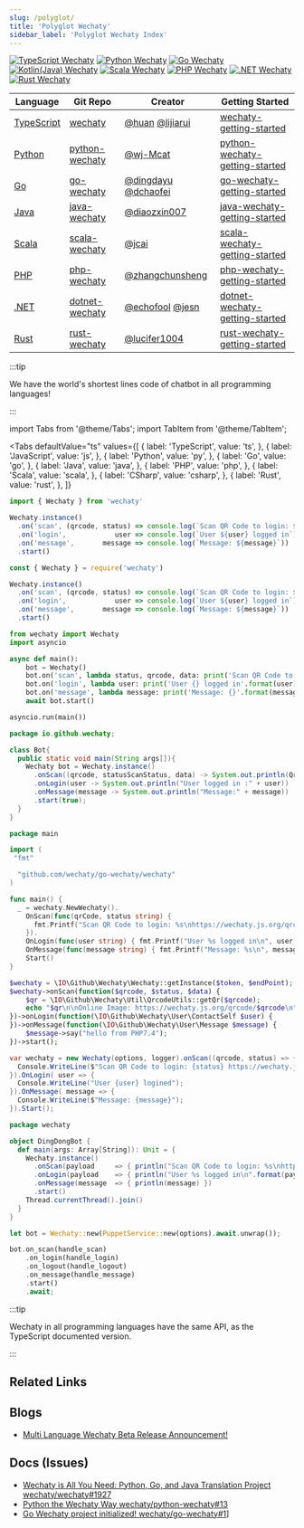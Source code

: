 ```yaml
---
slug: /polyglot/
title: 'Polyglot Wechaty'
sidebar_label: 'Polyglot Wechaty Index'
---
```


[![TypeScript Wechaty](https://img.shields.io/badge/Wechaty-TypeScript-blue)](https://github.com/wechaty/wechaty)
[![Python Wechaty](https://img.shields.io/badge/Wechaty-Python-blue)](https://github.com/wechaty/python-wechaty)
[![Go Wechaty](https://img.shields.io/badge/Wechaty-Go-7de)](https://github.com/wechaty/go-wechaty)
[![Kotlin(Java) Wechaty](https://img.shields.io/badge/Wechaty-Kotlin-orange)](https://github.com/wechaty/java-wechaty)
[![Scala Wechaty](https://img.shields.io/badge/Wechaty-Scala-890)](https://github.com/wechaty/scala-wechaty)
[![PHP Wechaty](https://img.shields.io/badge/Wechaty-PHP-7de)](https://github.com/wechaty/php-wechaty)
[![.NET Wechaty](https://img.shields.io/badge/Wechaty-.NET-blueviolet)](https://github.com/wechaty/dotnet-wechaty)
[![Rust Wechaty](https://img.shields.io/badge/Wechaty-Rust-f42)](https://github.com/wechaty/rust-wechaty)

| Language | Git Repo | Creator | Getting Started |
| --- | --- | --- | --- |
| [TypeScript](typescript) | [wechaty](https://github.com/wechaty/wechaty) | [@huan](https://github.com/huan) [@lijiarui](https://github.com/lijiarui) | [wechaty-getting-started](https://github.com/wechaty/wechaty-getting-started) |
| [Python](python) | [python-wechaty](https://github.com/wechaty/python-wechaty) | [@wj-Mcat](https://github.com/wj-Mcat) | [python-wechaty-getting-started](https://github.com/wechaty/python-wechaty-getting-started) |
| [Go](go) | [go-wechaty](https://github.com/wechaty/go-wechaty) | [@dingdayu](https://github.com/dingdayu) [@dchaofei](https://github.com/dchaofei) | [go-wechaty-getting-started](https://github.com/wechaty/go-wechaty-getting-started) |
| [Java](java) | [java-wechaty](https://github.com/wechaty/java-wechaty) | [@diaozxin007](https://github.com/diaozxin007) | [java-wechaty-getting-started](https://github.com/wechaty/java-wechaty-getting-started) |
| [Scala](scala) | [scala-wechaty](https://github.com/wechaty/scala-wechaty) | [@jcai](https://github.com/jcai) | [scala-wechaty-getting-started](https://github.com/wechaty/scala-wechaty-getting-started) |
| [PHP](php) | [php-wechaty](https://github.com/wechaty/php-wechaty) | [@zhangchunsheng](https://github.com/zhangchunsheng) | [php-wechaty-getting-started](https://github.com/wechaty/php-wechaty-getting-started) |
| [.NET](dotnet) | [dotnet-wechaty](https://github.com/wechaty/dotnet-wechaty) | [@echofool](https://github.com/echofool) [@jesn](https://github.com/jesn) | [dotnet-wechaty-getting-started](https://github.com/wechaty/dotnet-wechaty-getting-started) |
| [Rust](rust) | [rust-wechaty](https://github.com/wechaty/rust-wechaty) | [@lucifer1004](https://github.com/lucifer1004) | [rust-wechaty-getting-started](https://github.com/wechaty/rust-wechaty-getting-started) |

:::tip

We have the world's shortest lines code of chatbot in all programming languages!

:::

import Tabs from '@theme/Tabs';
import TabItem from '@theme/TabItem';

<Tabs
  defaultValue="ts"
  values={[
    { label: 'TypeScript',  value: 'ts', },
    { label: 'JavaScript',  value: 'js', },
    { label: 'Python',      value: 'py', },
    { label: 'Go',          value: 'go', },
    { label: 'Java',        value: 'java', },
    { label: 'PHP',         value: 'php', },
    { label: 'Scala',       value: 'scala', },
    { label: 'CSharp',      value: 'csharp', },
    { label: 'Rust',        value: 'rust', },
  ]}
>

<TabItem value="ts">

```ts
import { Wechaty } from 'wechaty'

Wechaty.instance()
  .on('scan', (qrcode, status) => console.log(`Scan QR Code to login: ${status}\nhttps://wechaty.js.org/qrcode/${encodeURIComponent(qrcode)}`))
  .on('login',            user => console.log(`User ${user} logged in`))
  .on('message',       message => console.log(`Message: ${message}`))
  .start()
```

</TabItem>
<TabItem value="js">

```ts
const { Wechaty } = require('wechaty')

Wechaty.instance()
  .on('scan', (qrcode, status) => console.log(`Scan QR Code to login: ${status}\nhttps://wechaty.js.org/qrcode/${encodeURIComponent(qrcode)}`))
  .on('login',            user => console.log(`User ${user} logged in`))
  .on('message',       message => console.log(`Message: ${message}`))
  .start()
```

</TabItem>
<TabItem value="py">

```py
from wechaty import Wechaty
import asyncio

async def main():
    bot = Wechaty()
    bot.on('scan', lambda status, qrcode, data: print('Scan QR Code to login: {}\nhttps://wechaty.js.org/qrcode/{}'.format(status, qrcode)))
    bot.on('login', lambda user: print('User {} logged in'.format(user)))
    bot.on('message', lambda message: print('Message: {}'.format(message)))
    await bot.start()

asyncio.run(main())
```

</TabItem>
<TabItem value="java">

```java
package io.github.wechaty;

class Bot{
  public static void main(String args[]){
    Wechaty bot = Wechaty.instance()
      .onScan((qrcode, statusScanStatus, data) -> System.out.println(QrcodeUtils.getQr(qrcode)))
      .onLogin(user -> System.out.println("User logged in :" + user))
      .onMessage(message -> System.out.println("Message:" + message))
      .start(true);
  }
}
```

</TabItem>
<TabItem value="go">

```go
package main

import (
 "fmt"

  "github.com/wechaty/go-wechaty/wechaty"
)

func main() {
  _ = wechaty.NewWechaty().
    OnScan(func(qrCode, status string) {
      fmt.Printf("Scan QR Code to login: %s\nhttps://wechaty.js.org/qrcode/%s\n", status, qrCode)
    }).
    OnLogin(func(user string) { fmt.Printf("User %s logged in\n", user) }).
    OnMessage(func(message string) { fmt.Printf("Message: %s\n", message) }).
    Start()
}
```

</TabItem>
<TabItem value="php">

```php
$wechaty = \IO\Github\Wechaty\Wechaty::getInstance($token, $endPoint);
$wechaty->onScan(function($qrcode, $status, $data) {
    $qr = \IO\Github\Wechaty\Util\QrcodeUtils::getQr($qrcode);
    echo "$qr\n\nOnline Image: https://wechaty.js.org/qrcode/$qrcode\n";
})->onLogin(function(\IO\Github\Wechaty\User\ContactSelf $user) {
})->onMessage(function(\IO\Github\Wechaty\User\Message $message) {
    $message->say("hello from PHP7.4");
})->start();
```

</TabItem>
<TabItem value="csharp">

```csharp
var wechaty = new Wechaty(options, logger).onScan((qrcode, status) => {
  Console.WriteLine($"Scan QR Code to login: {status} https://wechaty.js.org/qrcode/{(qrcode)}`");
}).OnLogin( user => {
  Console.WriteLine("User {user} logined");
}).OnMessage( message => {
  Console.WriteLine($"Message: {message}");
}).Start();
```

</TabItem>

<TabItem value="scala">

```scala
package wechaty

object DingDongBot {
  def main(args: Array[String]): Unit = {
    Wechaty.instance()
      .onScan(payload     => { println("Scan QR Code to login: %s\nhttps://wechaty.js.org/qrcode/%s\n".format(payload.status, payload.qrcode)) })
      .onLogin(payload    => { println("User %s logged in\n".format(payload.id)) })
      .onMessage(message  => { println(message) })
      .start()
    Thread.currentThread().join()
  }
}
```

</TabItem>

<TabItem value="rust">

```rust
let bot = Wechaty::new(PuppetService::new(options).await.unwrap());

bot.on_scan(handle_scan)
    .on_login(handle_login)
    .on_logout(handle_logout)
    .on_message(handle_message)
    .start()
    .await;
```

</TabItem>

</Tabs>

:::tip

Wechaty in all programming languages have the same API, as the TypeScript documented version.

:::

## Related Links

## Blogs

- [Multi Language Wechaty Beta Release Announcement!](https://wechaty.js.org/2020/06/19/multi-language-wechaty-beta-release/)

## Docs (Issues)

- [Wechaty is All You Need: Python, Go, and Java Translation Project wechaty/wechaty#1927](https://github.com/wechaty/wechaty/discussions/1927)
- [Python the Wechaty Way wechaty/python-wechaty#13](https://github.com/wechaty/python-wechaty/issues/13)
- [Go Wechaty project initialized! wechaty/go-wechaty#1](https://github.com/wechaty/go-wechaty/issues/1)]
